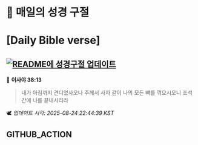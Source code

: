 # 🙏 매일의 성경 구절
# [Daily Bible verse]
## [![README에 성경구절 업데이트](https://github.com/DONGSUKA/first_test/actions/workflows/update-readme-bible.yml/badge.svg)](https://github.com/DONGSUKA/first_test/actions/workflows/update-readme-bible.yml)
<!-- START_BIBLE_VERSE -->
📖 **이사야 38:13**
> 내가 아침까지 견디었사오나 주께서 사자 같이 나의 모든 뼈를 꺾으시오니 조석간에 나를 끝내시리라

🕊️ _업데이트 시각: 2025-08-24 22:44:39 KST_
  <!-- END_BIBLE_VERSE -->
## GITHUB_ACTION
